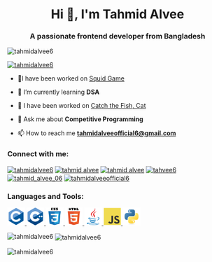 <h1 align="center">Hi 👋, I'm Tahmid Alvee</h1>
<h3 align="center">A passionate frontend developer from Bangladesh</h3>

<p align="left"> <img src="https://komarev.com/ghpvc/?username=tahmidalvee6&label=Profile%20views&color=0e75b6&style=flat" alt="tahmidalvee6" /> </p>

<p align="left"> <a href="https://github.com/ryo-ma/github-profile-trophy"><img src="https://github-profile-trophy.vercel.app/?username=tahmidalvee6" alt="tahmidalvee6" /></a> </p>

- 🔭I have been worked on [Squid Game](https://scratch.mit.edu/projects/1120392800/embed)

- 🌱 I’m currently learning **DSA**

- 👯 I have been worked on [Catch the Fish, Cat](https://scratch.mit.edu/projects/1086994226/embed)

- 💬 Ask me about **Competitive Programming**

- 📫 How to reach me **tahmidalveeofficial6@gmail.com**

<h3 align="left">Connect with me:</h3>
<p align="left">
<a href="https://twitter.com/tahmidalvee6" target="blank"><img align="center" src="https://raw.githubusercontent.com/rahuldkjain/github-profile-readme-generator/master/src/images/icons/Social/twitter.svg" alt="tahmidalvee6" height="30" width="40" /></a>
<a href="https://linkedin.com/in/tahmid alvee" target="blank"><img align="center" src="https://raw.githubusercontent.com/rahuldkjain/github-profile-readme-generator/master/src/images/icons/Social/linked-in-alt.svg" alt="tahmid alvee" height="30" width="40" /></a>
<a href="https://fb.com/tahmid alvee" target="blank"><img align="center" src="https://raw.githubusercontent.com/rahuldkjain/github-profile-readme-generator/master/src/images/icons/Social/facebook.svg" alt="tahmid alvee" height="30" width="40" /></a>
<a href="https://instagram.com/tahvee6" target="blank"><img align="center" src="https://raw.githubusercontent.com/rahuldkjain/github-profile-readme-generator/master/src/images/icons/Social/instagram.svg" alt="tahvee6" height="30" width="40" /></a>
<a href="https://codeforces.com/profile/tahmid_alvee_06" target="blank"><img align="center" src="https://raw.githubusercontent.com/rahuldkjain/github-profile-readme-generator/master/src/images/icons/Social/codeforces.svg" alt="tahmid_alvee_06" height="30" width="40" /></a>
<a href="https://www.leetcode.com/tahmidalveeofficial6" target="blank"><img align="center" src="https://raw.githubusercontent.com/rahuldkjain/github-profile-readme-generator/master/src/images/icons/Social/leet-code.svg" alt="tahmidalveeofficial6" height="30" width="40" /></a>
</p>

<h3 align="left">Languages and Tools:</h3>
<p align="left"> <a href="https://www.cprogramming.com/" target="_blank" rel="noreferrer"> <img src="https://raw.githubusercontent.com/devicons/devicon/master/icons/c/c-original.svg" alt="c" width="40" height="40"/> </a> <a href="https://www.w3schools.com/cpp/" target="_blank" rel="noreferrer"> <img src="https://raw.githubusercontent.com/devicons/devicon/master/icons/cplusplus/cplusplus-original.svg" alt="cplusplus" width="40" height="40"/> </a> <a href="https://www.w3schools.com/css/" target="_blank" rel="noreferrer"> <img src="https://raw.githubusercontent.com/devicons/devicon/master/icons/css3/css3-original-wordmark.svg" alt="css3" width="40" height="40"/> </a> <a href="https://www.w3.org/html/" target="_blank" rel="noreferrer"> <img src="https://raw.githubusercontent.com/devicons/devicon/master/icons/html5/html5-original-wordmark.svg" alt="html5" width="40" height="40"/> </a> <a href="https://www.java.com" target="_blank" rel="noreferrer"> <img src="https://raw.githubusercontent.com/devicons/devicon/master/icons/java/java-original.svg" alt="java" width="40" height="40"/> </a> <a href="https://developer.mozilla.org/en-US/docs/Web/JavaScript" target="_blank" rel="noreferrer"> <img src="https://raw.githubusercontent.com/devicons/devicon/master/icons/javascript/javascript-original.svg" alt="javascript" width="40" height="40"/> </a> <a href="https://www.python.org" target="_blank" rel="noreferrer"> <img src="https://raw.githubusercontent.com/devicons/devicon/master/icons/python/python-original.svg" alt="python" width="40" height="40"/> </a> </p>

<p><img align="left" src="https://github-readme-stats.vercel.app/api/top-langs?username=tahmidalvee6&show_icons=true&locale=en&layout=compact" alt="tahmidalvee6" /></p>

<p>&nbsp;<img align="center" src="https://github-readme-stats.vercel.app/api?username=tahmidalvee6&show_icons=true&locale=en" alt="tahmidalvee6" /></p>

<p><img align="center" src="https://github-readme-streak-stats.herokuapp.com/?user=tahmidalvee6&" alt="tahmidalvee6" /></p>
